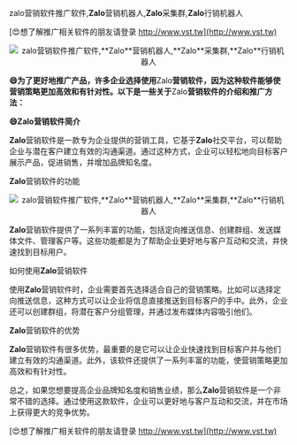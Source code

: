 zalo营销软件推广软件,**Zalo**营销机器人,**Zalo**采集群,**Zalo**行销机器人

[😍想了解推广相关软件的朋友请登录 http://www.vst.tw](http://www.vst.tw)

 <center><img src="https://vst.tw/MP4/tuiguang/png/3.png" alt="zalo营销软件推广软件,**Zalo**营销机器人,**Zalo**采集群,**Zalo**行销机器人"></center>

**😄为了更好地推广产品，许多企业选择使用**Zalo**营销软件，因为这种软件能够使营销策略更加高效和有针对性。以下是一些关于**Zalo**营销软件的介绍和推广方法：**

**😄**Zalo**营销软件简介**

**Zalo**营销软件是一款专为企业提供的营销工具，它基于**Zalo**社交平台，可以帮助企业与潜在客户建立有效的沟通渠道。通过这种方式，企业可以轻松地向目标客户展示产品，促进销售，并增加品牌知名度。

**Zalo**营销软件的功能

 <center><img src="https://vst.tw/MP4/tuiguang/png/4.png" alt="zalo营销软件推广软件,**Zalo**营销机器人,**Zalo**采集群,**Zalo**行销机器人"></center>

**Zalo**营销软件提供了一系列丰富的功能，包括定向推送信息、创建群组、发送媒体文件、管理客户等。这些功能都是为了帮助企业更好地与客户互动和交流，并快速找到目标用户。

如何使用**Zalo**营销软件

使用**Zalo**营销软件时，企业需要首先选择适合自己的营销策略。比如可以选择定向推送信息，这种方式可以让企业将信息直接推送到目标客户的手中。此外，企业还可以创建群组，将潜在客户分组管理，并通过发布媒体内容吸引他们。

**Zalo**营销软件的优势

**Zalo**营销软件有很多优势，最重要的是它可以让企业快速找到目标客户并与他们建立有效的沟通渠道。此外，该软件还提供了一系列丰富的功能，使营销策略更加高效和有针对性。

总之，如果您想要提高企业品牌知名度和销售业绩，那么**Zalo**营销软件是一个非常不错的选择。通过使用这款软件，企业可以更好地与客户互动和交流，并在市场上获得更大的竞争优势。

[😍想了解推广相关软件的朋友请登录 http://www.vst.tw](http://www.vst.tw)



